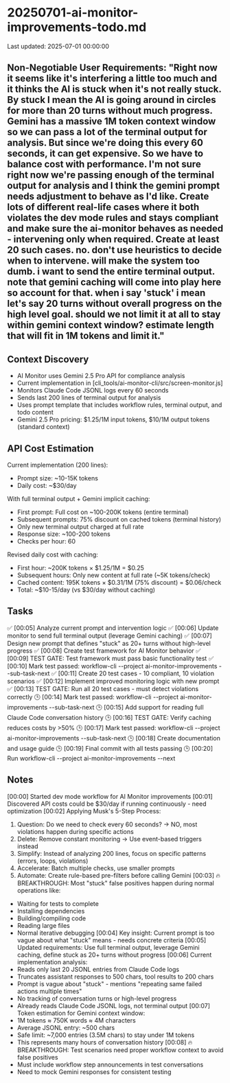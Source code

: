 # 20250701-ai-monitor-improvements-todo.md
Last updated: 2025-07-01 00:00:00

## Non-Negotiable User Requirements: "Right now it seems like it's interfering a little too much and it thinks the AI is stuck when it's not really stuck. By stuck I mean the AI is going around in circles for more than 20 turns without much progress. Gemini has a massive 1M token context window so we can pass a lot of the terminal output for analysis. But since we're doing this every 60 seconds, it can get expensive. So we have to balance cost with performance. I'm not sure right now we're passing enough of the terminal output for analysis and I think the gemini prompt needs adjustment to behave as I'd like. Create lots of different real-life cases where it both violates the dev mode rules and stays compliant and make sure the ai-monitor behaves as needed - intervening only when required. Create at least 20 such cases. no. don't use heuristics to decide when to intervene. will make the system too dumb. i want to send the entire terminal output. note that gemini caching will come into play here so account for that. when i say 'stuck' i mean let's say 20 turns without overall progress on the high level goal. should we not limit it at all to stay within gemini context window? estimate length that will fit in 1M tokens and limit it."

## Context Discovery
- AI Monitor uses Gemini 2.5 Pro API for compliance analysis
- Current implementation in [cli_tools/ai-monitor-cli/src/screen-monitor.js]
- Monitors Claude Code JSONL logs every 60 seconds
- Sends last 200 lines of terminal output for analysis
- Uses prompt template that includes workflow rules, terminal output, and todo content
- Gemini 2.5 Pro pricing: $1.25/1M input tokens, $10/1M output tokens (standard context)

## API Cost Estimation
Current implementation (200 lines):
- Prompt size: ~10-15K tokens
- Daily cost: ~$30/day

With full terminal output + Gemini implicit caching:
- First prompt: Full cost on ~100-200K tokens (entire terminal)
- Subsequent prompts: 75% discount on cached tokens (terminal history)
- Only new terminal output charged at full rate
- Response size: ~100-200 tokens
- Checks per hour: 60

Revised daily cost with caching:
- First hour: ~200K tokens × $1.25/1M = $0.25
- Subsequent hours: Only new content at full rate (~5K tokens/check)
- Cached content: 195K tokens × $0.31/1M (75% discount) = $0.06/check
- Total: ~$10-15/day (vs $30/day without caching)

## Tasks
✅ [00:05] Analyze current prompt and intervention logic
✅ [00:06] Update monitor to send full terminal output (leverage Gemini caching)
✅ [00:07] Design new prompt that defines "stuck" as 20+ turns without high-level progress
✅ [00:08] Create test framework for AI Monitor behavior
✅ [00:09] TEST GATE: Test framework must pass basic functionality test
✅ [00:10] Mark test passed: workflow-cli --project ai-monitor-improvements --sub-task-next
✅ [00:11] Create 20 test cases - 10 compliant, 10 violation scenarios
✅ [00:12] Implement improved monitoring logic with new prompt
✅ [00:13] TEST GATE: Run all 20 test cases - must detect violations correctly
🕒 [00:14] Mark test passed: workflow-cli --project ai-monitor-improvements --sub-task-next
🕒 [00:15] Add support for reading full Claude Code conversation history
🕒 [00:16] TEST GATE: Verify caching reduces costs by >50%
🕒 [00:17] Mark test passed: workflow-cli --project ai-monitor-improvements --sub-task-next
🕒 [00:18] Create documentation and usage guide
🕒 [00:19] Final commit with all tests passing
🕒 [00:20] Run workflow-cli --project ai-monitor-improvements --next

## Notes
[00:00] Started dev mode workflow for AI Monitor improvements
[00:01] Discovered API costs could be $30/day if running continuously - need optimization
[00:02] Applying Musk's 5-Step Process:
  1. Question: Do we need to check every 60 seconds? → NO, most violations happen during specific actions
  2. Delete: Remove constant monitoring → Use event-based triggers instead
  3. Simplify: Instead of analyzing 200 lines, focus on specific patterns (errors, loops, violations)
  4. Accelerate: Batch multiple checks, use smaller prompts
  5. Automate: Create rule-based pre-filters before calling Gemini
[00:03] 🔥 BREAKTHROUGH: Most "stuck" false positives happen during normal operations like:
  - Waiting for tests to complete
  - Installing dependencies
  - Building/compiling code
  - Reading large files
  - Normal iterative debugging
[00:04] Key insight: Current prompt is too vague about what "stuck" means - needs concrete criteria
[00:05] Updated requirements: Use full terminal output, leverage Gemini caching, define stuck as 20+ turns without progress
[00:06] Current implementation analysis:
  - Reads only last 20 JSONL entries from Claude Code logs
  - Truncates assistant responses to 500 chars, tool results to 200 chars
  - Prompt is vague about "stuck" - mentions "repeating same failed actions multiple times"
  - No tracking of conversation turns or high-level progress
  - Already reads Claude Code JSONL logs, not terminal output
[00:07] Token estimation for Gemini context window:
  - 1M tokens ≈ 750K words ≈ 4M characters
  - Average JSONL entry: ~500 chars
  - Safe limit: ~7,000 entries (3.5M chars) to stay under 1M tokens
  - This represents many hours of conversation history
[00:08] 🔥 BREAKTHROUGH: Test scenarios need proper workflow context to avoid false positives
  - Must include workflow step announcements in test conversations
  - Need to mock Gemini responses for consistent testing